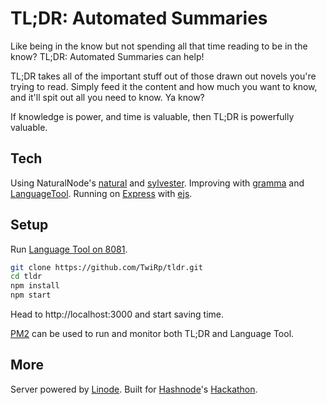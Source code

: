 # TL;DR: Automated Summaries

Like being in the know but not spending all that time reading to be in the know? TL;DR: Automated Summaries can help!

TL;DR takes all of the important stuff out of those drawn out novels you're trying to read. Simply feed it the content and how much you want to know, and it'll spit out all you need to know. Ya know?

If knowledge is power, and time is valuable, then TL;DR is powerfully valuable.

## Tech

Using NaturalNode's [natural](https://github.com/NaturalNode/natural) and [sylvester](https://github.com/NaturalNode/node-sylvester).
Improving with [gramma](https://caderek.github.io/gramma/) and [LanguageTool](https://languagetool.org).
Running on [Express](https://expressjs.com/) with [ejs](https://ejs.co/).

## Setup

Run [Language Tool on 8081](https://dev.languagetool.org/http-server.html).

```bash
git clone https://github.com/TwiRp/tldr.git
cd tldr
npm install
npm start
```

Head to http://localhost:3000 and start saving time.

[PM2](https://pm2.keymetrics.io) can be used to run and monitor both TL;DR and Language Tool.


## More

Server powered by [Linode](https://www.linode.com/). Built for [Hashnode](https://hashnode.com/)'s [Hackathon](https://townhall.hashnode.com/build-with-linode-hackathon-june-2022?source=hashnode_countdown).
